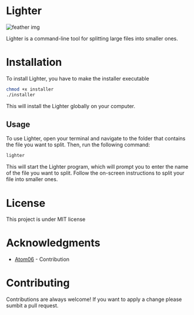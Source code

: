 # Lighter

![feather img](https://i.ibb.co/fDFxKNX/download.png)

Lighter is a command-line tool for splitting large files into smaller ones.

# Installation

To install Lighter, you have to make the installer executable

```bash
chmod +x installer
./installer
```

This will install the Lighter globally on your computer.

## Usage

To use Lighter, open your terminal and navigate to the folder that contains the file you want to split. Then, run the following command:

```bash
lighter
```

This will start the Lighter program, which will prompt you to enter the name of the file you want to split. Follow the on-screen instructions to split your file into smaller ones.

# License

This project is under MIT license

# Acknowledgments

- [Atom06](https://github.com/atom06) - Contribution

# Contributing
Contributions are always welcome! If you want to apply a change please sumbit a pull request.
